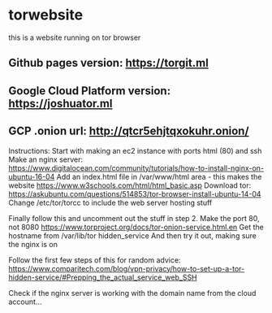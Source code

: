 # torwebsite
this is a website running on tor browser

## Github pages version: https://torgit.ml

## Google Cloud Platform version: https://joshuator.ml

## GCP .onion url: http://qtcr5ehjtqxokuhr.onion/

Instructions:
Start with making an ec2 instance with ports html (80) and ssh
Make an nginx server:
https://www.digitalocean.com/community/tutorials/how-to-install-nginx-on-ubuntu-16-04
Add an index.html file in /var/www/html area - this makes the website
https://www.w3schools.com/html/html_basic.asp
Download tor:
https://askubuntu.com/questions/514853/tor-browser-install-ubuntu-14-04
Change /etc/tor/torcc to include the web server hosting stuff

Finally follow this and uncomment out the stuff in step 2. Make the port 80, not 8080
https://www.torproject.org/docs/tor-onion-service.html.en
Get the hostname from /var/lib/tor hidden_service
And then try it out, making sure the nginx is on

Follow the first few steps of this for random advice:
https://www.comparitech.com/blog/vpn-privacy/how-to-set-up-a-tor-hidden-service/#Prepping_the_actual_service_web_SSH

Check if the nginx server is working with the domain name from the cloud account...
